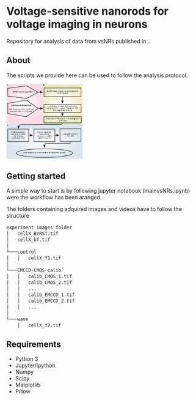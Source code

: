 # Voltage-sensitive nanorods for voltage imaging in neurons
Repository for analysis of data from vsNRs published in ..

## About

The scripts we provide here can be used to follow the analysis protocol.

<img src="img/figure0.png" alt="Protocol" style="width: 200px;"/>



## Getting started

A simple way to start is by following jupyter notebook (mainvsNRs.ipynb) were the workflow has been aranged.

The folders containing adquired images and videos have to follow the structure
```
experiment images folder
│   cellX_BeRST.tif
│   cellX_bf.tif
│
└───control
│   │   cellX_Y1.tif
│   
└───EMCCD-CMOS calib
│   │   calib_CMOS_1.tif
│   │   calib_CMOS_2.tif
│   │   ...
│   │   calib_EMCCD_1.tif
│   │   calib_EMCCD_2.tif
│   │   ...
│
└───wave
    │   cellX_Y2.tif

```

## Requirements

- Python 3
- Jupyter/ipython
- Numpy
- Scipy
- Matplotlib
- Pillow
